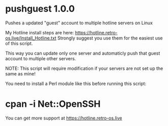 # pushguest 1.0.0
Pushes a updated "guest" account to multiple hotline servers on Linux

My Hotline install steps are here: https://hotline.retro-os.live/Install_Hotline.txt
Strongly suggest you use them for the easiest use of this script.

This way you can update only one server and automaticly push that guest account to multiple other servers.

NOTE: This script will require modification if your servers are not set up the same as mine!

You need to install a Perl module like this before running this script:

# cpan -i Net::OpenSSH

You can get more support at https://hotline.retro-os.live
